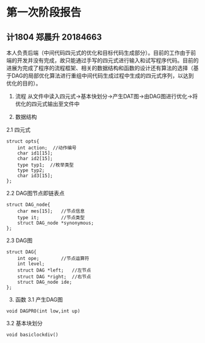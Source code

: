 # 第一次阶段报告
## 计1804 郑晨升 20184663
  本人负责后端（中间代码四元式的优化和目标代码生成部分）。目前的工作由于前端的开发并没有完成，故只能通过手写的四元式进行输入和试写程序代码。目前的进展为完成了程序的流程框架、相关的数据结构和函数的设计还有算法的选择（基于DAG的局部优化算法进行重组中间代码生成过程中生成的四元式序列，以达到优化的目的）。
1. 流程
    从文件中读入四元式->基本快划分->产生DAT图->由DAG图进行优化->将优化的四元式输出至文件中
    
2. 数据结构

2.1  四元式
```
struct opts{
	int action;  //动作编号
	char id1[15];
	char id2[15];
	type typ1;	//枚举类型
	type typ2;
	char id3[15];
};
```
2.2  DAG图节点即链表点
```
struct DAG_node{
	char mes[15];	//节点信息
	type it;		//节点类型
	struct DAG_node *synonymous;
};
```
2.3  DAG图
```
struct DAG{
	int ope;		//节点运算符
	int level;
	struct DAG *left;	//左节点
	struct DAG *right;	//右节点
	struct DAG_node ide;
};
```
3. 函数
3.1  产生DAG图
```
void DAGPRO(int low,int up) 
```
3.2  基本块划分
```
void basiclockdiv() 
```